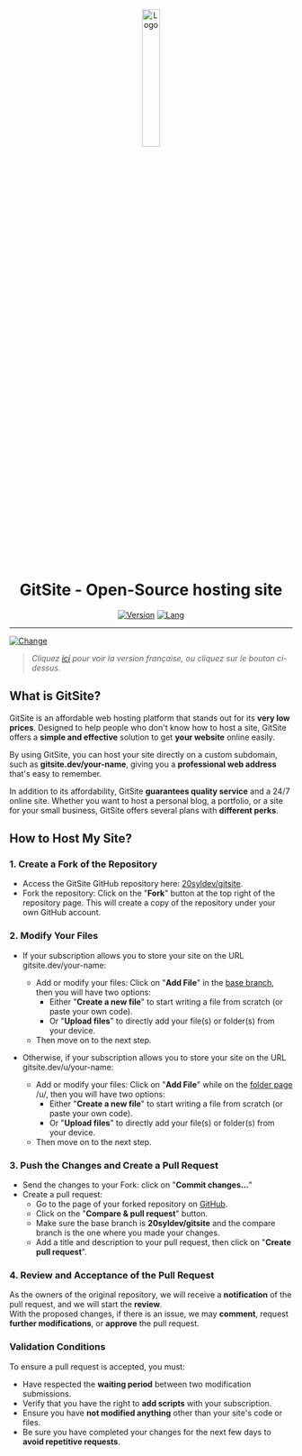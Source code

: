 <div align="center">
  <a href="https://gitsite.dev"><img src="https://gitsite.dev/images/gitsite.png" alt="Logo" width="25%" height="auto"></a>

# GitSite - Open-Source hosting site
  [![Version](https://custom-icon-badges.demolab.com/badge/Site%20:-v1.0.0-ff6666?logo=gitsite&labelColor=23272A)](https://github.com/20syldev/gitsite/releases/latest)
  [![Lang](https://img.shields.io/badge/Lang%20:-EN-ff6666?labelColor=23272A)](https://github.com/20syldev/gitsite#readme)
</div>

---

[![Change](https://img.shields.io/badge/Langue%20:-FR-ff6666?labelColor=23272A)](https://github.com/20syldev/gitsite#readme)
> *Cliquez [ici](https://github.com/20syldev/gitsite#readme) pour voir la version française, ou cliquez sur le bouton ci-dessus.*

## What is GitSite?
GitSite is an affordable web hosting platform that stands out for its **very low prices**. Designed to help people who don't know how to host a site, GitSite offers a **simple and effective** solution to get **your website** online easily.

By using GitSite, you can host your site directly on a custom subdomain, such as **gitsite.dev/your-name**, giving you a **professional web address** that's easy to remember.

In addition to its affordability, GitSite **guarantees quality service** and a 24/7 online site. Whether you want to host a personal blog, a portfolio, or a site for your small business, GitSite offers several plans with **different perks**.


## How to Host My Site?

### 1. Create a Fork of the Repository
- Access the GitSite GitHub repository here: [20syldev/gitsite](https://github.com/20syldev/gitsite).
- Fork the repository: Click on the "**Fork**" button at the top right of the repository page. This will create a copy of the repository under your own GitHub account.

### 2. Modify Your Files
- If your subscription allows you to store your site on the URL gitsite.dev/your-name:
  - Add or modify your files: Click on "**Add File**" in the [base branch](https://github.com/20syldev/gitsite/tree/main), then you will have two options:
    - Either "**Create a new file**" to start writing a file from scratch (or paste your own code).
    - Or "**Upload files**" to directly add your file(s) or folder(s) from your device.
  - Then move on to the next step.

- Otherwise, if your subscription allows you to store your site on the URL gitsite.dev/u/your-name:
  - Add or modify your files: Click on "**Add File**" while on the [folder page](https://github.com/20syldev/gitsite/tree/main/u) /u/, then you will have two options:
    - Either "**Create a new file**" to start writing a file from scratch (or paste your own code).
    - Or "**Upload files**" to directly add your file(s) or folder(s) from your device.
  - Then move on to the next step.

### 3. Push the Changes and Create a Pull Request
- Send the changes to your Fork: click on "**Commit changes...**"
- Create a pull request:
  - Go to the page of your forked repository on [GitHub](https://github.com).
  - Click on the "**Compare & pull request**" button.
  - Make sure the base branch is **20syldev/gitsite** and the compare branch is the one where you made your changes.
  - Add a title and description to your pull request, then click on "**Create pull request**".

### 4. Review and Acceptance of the Pull Request
As the owners of the original repository, we will receive a **notification** of the pull request, and we will start the **review**.  
With the proposed changes, if there is an issue, we may **comment**, request **further modifications**, or **approve** the pull request.

### Validation Conditions
To ensure a pull request is accepted, you must:
- Have respected the **waiting period** between two modification submissions.
- Verify that you have the right to **add scripts** with your subscription.
- Ensure you have **not modified anything** other than your site's code or files.
- Be sure you have completed your changes for the next few days to **avoid repetitive requests**.
